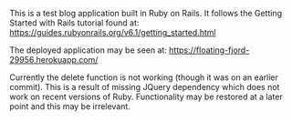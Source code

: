 This is a test blog application built in Ruby on Rails. It follows the Getting Started with Rails tutorial found at: https://guides.rubyonrails.org/v6.1/getting_started.html

The deployed application may be seen at: https://floating-fjord-29956.herokuapp.com/

Currently the delete function is not working (though it was on an earlier commit). This is a result of missing JQuery dependency which does not work on recent versions of Ruby. Functionality may be restored at a later point and this may be irrelevant.
